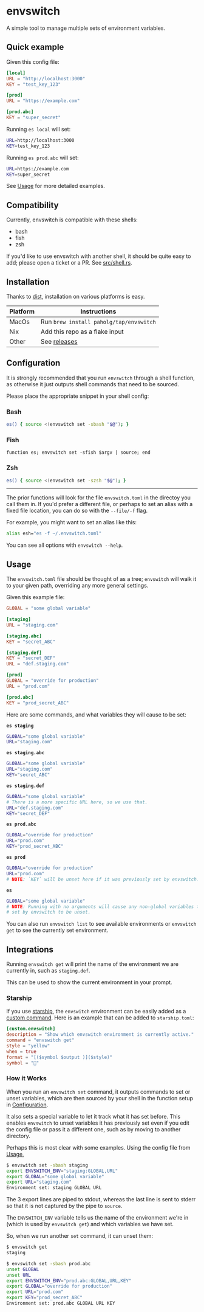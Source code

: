 # envswitch

A simple tool to manage multiple sets of environment variables.

## Quick example

Given this config file:

```toml
[local]
URL = "http://localhost:3000"
KEY = "test_key_123"

[prod]
URL = "https://example.com"

[prod.abc]
KEY = "super_secret"
```

Running `es local` will set:

```bash
URL=http://localhost:3000
KEY=test_key_123
```

Running `es prod.abc` will set:

```bash
URL=https://example.com
KEY=super_secret
```

See [Usage](#Usage) for more detailed examples.

## Compatibility

Currently, envswitch is compatible with these shells:
* bash
* fish
* zsh

If you'd like to use envswitch with another shell, it should be quite easy to
add; please open a ticket or a PR. See [src/shell.rs](src/shell.rs).

## Installation

Thanks to [dist](https://github.com/axodotdev/cargo-dist), installation on
various platforms is easy.

| Platform | Instructions |
|-------|-----------------|
| MacOs | Run `brew install paholg/tap/envswitch` |
| Nix   | Add this repo as a flake input |
| Other | See [releases](https://github.com/paholg/envswitch/releases/) |

## Configuration

It is strongly recommended that you run `envswitch` through a shell function, as
otherwise it just outputs shell commands that need to be sourced.

Please place the appropriate snippet in your shell config:

### Bash

```bash
es() { source <(envswitch set -sbash "$@"); }
```

### Fish
```fish
function es; envswitch set -sfish $argv | source; end
```

### Zsh

```zsh
es() { source <(envswitch set -szsh "$@"); }
```

---

The prior functions will look for the file `envswitch.toml` in the directoy you
call them in. If you'd prefer a different file, or perhaps to set an alias with
a fixed file location, you can do so with the `--file/-f` flag.

For example, you might want to set an alias like this:

```bash
alias esh="es -f ~/.envswitch.toml"
```

You can see all options with `envswitch --help`.

## Usage

The `envswitch.toml` file should be thought of as a tree; `envswitch` will walk
it to your given path, overriding any more general settings.

Given this example file:

```toml
GLOBAL = "some global variable"

[staging]
URL = "staging.com"

[staging.abc]
KEY = "secret_ABC"

[staging.def]
KEY = "secret_DEF"
URL = "def.staging.com"

[prod]
GLOBAL = "override for production"
URL = "prod.com"

[prod.abc]
KEY = "prod_secret_ABC"
```

Here are some commands, and what variables they will cause to be set:

**`es staging`**
```bash
GLOBAL="some global variable"
URL="staging.com"
```

**`es staging.abc`**
```bash
GLOBAL="some global variable"
URL="staging.com"
KEY="secret_ABC"
```

**`es staging.def`**
```bash
GLOBAL="some global variable"
# There is a more specific URL here, so we use that.
URL="def.staging.com"
KEY="secret_DEF"
```

**`es prod.abc`**
```bash
GLOBAL="override for production"
URL="prod.com"
KEY="prod_secret_ABC"
```

**`es prod`**
```bash
GLOBAL="override for production"
URL="prod.com"
# NOTE: `KEY` will be unset here if it was previously set by envswitch.
```

**`es`**
```bash
GLOBAL="some global variable"
# NOTE: Running with no arguments will cause any non-global variables that were
# set by envswitch to be unset.
```

You can also run `envswitch list` to see available environments or
`envswitch get` to see the currently set environment.

## Integrations

Running `envswitch get` will print the name of the environment we are currently
in, such as `staging.def`.

This can be used to show the current environment in your prompt.

### Starship

If you use [starship](https://starship.rs/), the `envswitch` environment can be
easily added as a [custom command](https://starship.rs/config/#custom-commands).
Here is an example that can be added to `starship.toml`:

```toml
[custom.envswitch]
description = "Show which envswitch environment is currently active."
command = "envswitch get"
style = "yellow"
when = true
format = "[($symbol $output )]($style)"
symbol = ""
```

### How it Works

When you run an `envswitch set` command, it outputs commands to set or unset
variables, which are then sourced by your shell in the function setup in
[Configuration](#configuration).

It also sets a special variable to let it track what it has set before. This
enables `envswitch` to unset variables it has previously set even if you edit
the config file or pass it a different one, such as by moving to another
directory.

Perhaps this is most clear with some examples. Using the config file from
[Usage](#usage),

```bash
$ envswitch set -sbash staging
export ENVSWITCH_ENV="staging:GLOBAL,URL"
export GLOBAL="some global variable"
export URL="staging.com"
Environment set: staging GLOBAL URL
```

The 3 export lines are piped to stdout, whereas the last line is sent to stderr
so that it is not captured by the pipe to `source`.

The `ENVSWITCH_ENV` variable tells us the name of the environment we're in
(which is used by `envswitch get`) and which variables we have set.

So, when we run another `set` command, it can unset them:

```bash
$ envswitch get
staging

$ envswitch set -sbash prod.abc
unset GLOBAL
unset URL
export ENVSWITCH_ENV="prod.abc:GLOBAL,URL,KEY"
export GLOBAL="override for production"
export URL="prod.com"
export KEY="prod_secret_ABC"
Environment set: prod.abc GLOBAL URL KEY
```

